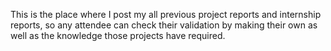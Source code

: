 This is the place where I post my all previous project reports and internship reports, so any attendee can check their validation by making their own as well as the knowledge those projects have required.
